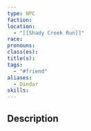 ```yaml
---
type: NPC
faction: 
location:
  - "[[Shady Creek Run]]"
race: 
pronouns: 
class(es): 
title(s): 
tags:
  - "#friend"
aliases:
  - Dindar
skills:
---
```

## Description